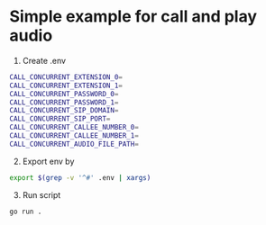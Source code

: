 # Simple example for call and play audio

1. Create .env
```sh
CALL_CONCURRENT_EXTENSION_0=
CALL_CONCURRENT_EXTENSION_1=
CALL_CONCURRENT_PASSWORD_0=
CALL_CONCURRENT_PASSWORD_1=
CALL_CONCURRENT_SIP_DOMAIN=
CALL_CONCURRENT_SIP_PORT=
CALL_CONCURRENT_CALLEE_NUMBER_0=
CALL_CONCURRENT_CALLEE_NUMBER_1=
CALL_CONCURRENT_AUDIO_FILE_PATH=
```

2. Export env by
```sh
export $(grep -v '^#' .env | xargs)
```

3. Run script
```sh
go run .
```

